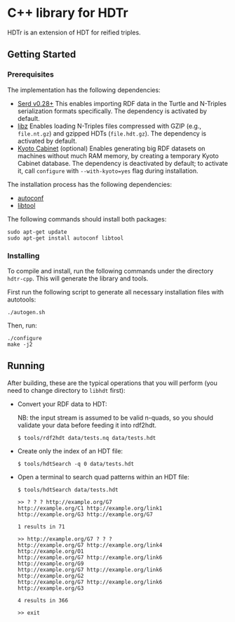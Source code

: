 # C++ library for HDTr

HDTr is an extension of HDT for reified triples.

## Getting Started
### Prerequisites

The implementation has the following dependencies:
- [Serd v0.28+](http://drobilla.net/software/serd/) This enables importing RDF data in the Turtle and N-Triples serialization formats specifically. The dependency is activated by default.
- [libz](http://www.zlib.net/) Enables loading N-Triples files compressed with GZIP (e.g., `file.nt.gz`) and gzipped HDTs (`file.hdt.gz`). The dependency is activated by default.
- [Kyoto Cabinet](http://fallabs.com/kyotocabinet/) (optional) Enables generating big RDF datasets on machines without much RAM memory, by creating a temporary Kyoto Cabinet database. The dependency is deactivated by default; to activate it, call `configure` with `--with-kyoto=yes` flag during installation.

The installation process has the following dependencies:

- [autoconf](https://www.gnu.org/software/autoconf/autoconf.html)
- [libtool](https://www.gnu.org/software/libtool/)

The following commands should install both packages:

    sudo apt-get update
    sudo apt-get install autoconf libtool

### Installing

To compile and install, run the following commands under the directory `hdtr-cpp`. This will generate the library and tools.

First run the following script to generate all necessary installation files with autotools:

    ./autogen.sh

Then, run:

    ./configure
    make -j2

## Running

After building, these are the typical operations that you will perform (you need to change directory to `libhdt` first):
 
- Convert your RDF data to HDT:
    
    NB: the input stream is assumed to be valid n-quads, so you should validate your data before feeding it into rdf2hdt.
    
    ```
    $ tools/rdf2hdt data/tests.nq data/tests.hdt
    ```

- Create only the index of an HDT file:

    ```
    $ tools/hdtSearch -q 0 data/tests.hdt
    ```

- Open a terminal to search quad patterns within an HDT file:

    ```
    $ tools/hdtSearch data/tests.hdt

    >> ? ? ? http://example.org/G7
    http://example.org/C1 http://example.org/link1 http://example.org/G3 http://example.org/G7

    1 results in 71
    
    >> http://example.org/G7 ? ? ?
    http://example.org/G7 http://example.org/link4 http://example.org/O1
    http://example.org/G7 http://example.org/link6 http://example.org/G9
    http://example.org/G7 http://example.org/link6 http://example.org/G2
    http://example.org/G7 http://example.org/link6 http://example.org/G3

    4 results in 366

    >> exit
    ```